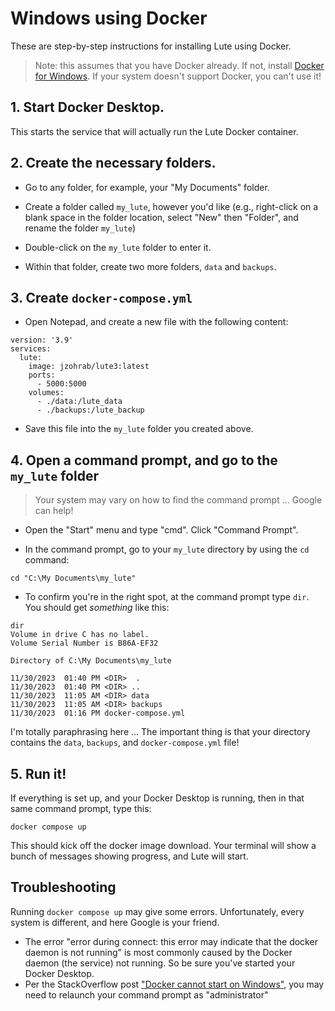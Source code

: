 # Windows using Docker

These are step-by-step instructions for installing Lute using Docker.

> Note: this assumes that you have Docker already.  If not, install [Docker for Windows](https://docs.docker.com/desktop/install/windows-install/).  If your system doesn't support Docker, you can't use it!

## 1. Start Docker Desktop.

This starts the service that will actually run the Lute Docker container.

## 2. Create the necessary folders.

* Go to any folder, for example, your "My Documents" folder.

* Create a folder called `my_lute`, however you'd like (e.g., right-click on a blank space in the folder location, select "New" then "Folder", and rename the folder `my_lute`)

* Double-click on the `my_lute` folder to enter it.

* Within that folder, create two more folders, `data` and `backups`.

## 3. Create `docker-compose.yml`

* Open Notepad, and create a new file with the following content:

```
version: '3.9'
services:
  lute:
    image: jzohrab/lute3:latest
    ports:
      - 5000:5000
    volumes:
      - ./data:/lute_data
      - ./backups:/lute_backup
```

* Save this file into the `my_lute` folder you created above.

## 4. Open a command prompt, and go to the `my_lute` folder

> Your system may vary on how to find the command prompt ... Google can help!

* Open the "Start" menu and type "cmd". Click "Command Prompt".

* In the command prompt, go to your `my_lute` directory by using the `cd` command:

```
cd "C:\My Documents\my_lute"
```

* To confirm you're in the right spot, at the command prompt type `dir`.  You should get _something_ like this:

```
dir
Volume in drive C has no label.
Volume Serial Number is B86A-EF32

Directory of C:\My Documents\my_lute

11/30/2023  01:40 PM <DIR>  .
11/30/2023  01:40 PM <DIR> ..
11/30/2023  11:05 AM <DIR> data
11/30/2023  11:05 AM <DIR> backups
11/30/2023  01:16 PM docker-compose.yml
```

I'm totally paraphrasing here ... The important thing is that your directory contains the `data`, `backups`, and `docker-compose.yml` file!

## 5. Run it!

If everything is set up, and your Docker Desktop is running, then in that same command prompt, type this:

```
docker compose up
```

This should kick off the docker image download.  Your terminal will show a bunch of messages showing progress, and Lute will start.

## Troubleshooting

Running `docker compose up` may give some errors.  Unfortunately, every system is different, and here Google is your friend.

* The error "error during connect: this error may indicate that the docker daemon is not running" is most commonly caused by the Docker daemon (the service) not running.  So be sure you've started your Docker Desktop.
* Per the StackOverflow post ["Docker cannot start on Windows"](https://stackoverflow.com/questions/40459280/docker-cannot-start-on-windows), you may need to relaunch your command prompt as "administrator"